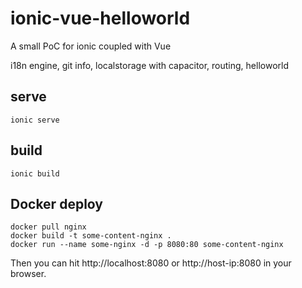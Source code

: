 # ionic-vue-helloworld

A small PoC for ionic coupled with Vue

i18n engine, git info, localstorage with capacitor, routing, helloworld

## serve
```
ionic serve
```

## build
```
ionic build
```

## Docker deploy
```
docker pull nginx
docker build -t some-content-nginx .
docker run --name some-nginx -d -p 8080:80 some-content-nginx
```

Then you can hit http://localhost:8080 or http://host-ip:8080 in your browser.

